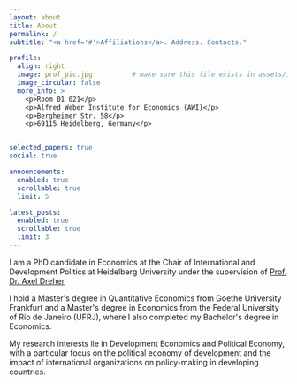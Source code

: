 ```yaml
---
layout: about
title: About
permalink: /
subtitle: "<a href='#'>Affiliations</a>. Address. Contacts."

profile:
  align: right
  image: prof_pic.jpg          # make sure this file exists in assets/img/
  image_circular: false
  more_info: >
    <p>Room 01 021</p>
    <p>Alfred Weber Institute for Economics (AWI)</p>
    <p>Bergheimer Str. 58</p>
    <p>69115 Heidelberg, Germany</p>


selected_papers: true
social: true

announcements:
  enabled: true
  scrollable: true
  limit: 5

latest_posts:
  enabled: true
  scrollable: true
  limit: 3
---
```


I am a PhD candidate in Economics at the Chair of International and Development Politics at Heidelberg University under the supervision of [Prof. Dr. Axel Dreher](https://axel-dreher.de/)  

I hold a Master's degree in Quantitative Economics from Goethe University Frankfurt and a Master's degree in Economics from the Federal University of Rio de Janeiro (UFRJ), where I also completed my Bachelor's degree in Economics.  

My research interests lie in Development Economics and Political Economy, with a particular focus on the political economy of development and the impact of international organizations on policy-making in developing countries.
